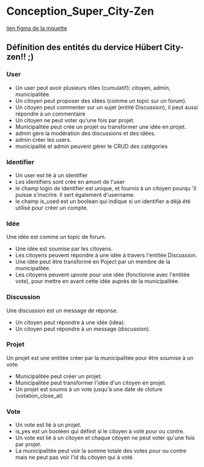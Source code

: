 # Conception_Super_City-Zen

[lien figma de la mquette](https://www.figma.com/design/rVyKMxsxSqqOWMXrdTnmxM/Wireframe-%26-Maquette?node-id=0-1&t=9l2QNuBRIwKBBTY4-1)

## Définition des entités du dervice **Hübert City-zen!!** ;)

### User
- Un user peut avoir plusieurs rôles (cumulatif): citoyen, admin, municipalitée.
- Un citoyen peut proposer des idées (comme un topic sur un forum).
- Un citoyen peut commenter sur un sujet (entité Discussion), il peut aussi répondre à un commentaire
- Un citoyen ne peut voter qu'une fois par projet.
- Municipalitée peut crée un projet ou transformer une idée en projet.
- admin gère la modération des discussions et des idées.
- admin créer les users.
- municipalité et admin peuvent gérer le CRUD des catégories

### Identifier
- Un user est lié à un identifier
- Les identifiers sont crée en amont de l'user
- le champ login de identifier est unique, et fournis à un citoyen pourqu 'il puisse s'inscrire. Il sert également d'username.
- le champ is_used est un boolean qui indique si un identifier a déjà été utilisé pour créer un compte.

### Idée
Une idée est comme un topic de forum.
- Une idée est soumise par les citoyens.
- Les citoyens peuvent répondre à une idée à travers l'entitée Discussion.
- Une idée peut être transformé en Poject par un membre de la municipalitée.
- Les citoyens peuvent *upvote* pour une idée (fonctionne avec l'entitée vote), pour mettre en avant cette idée auprès de la municipalitée.
### Discussion
Une discussion est un message de réponse.
- Un citoyen peut répondre à une idée (idea).
- Un citoyen peut répondre à un message (discussion).
### Projet
Un projet est une entitée créer par la municipalitée pour être soumise à un vote.
- Municipalitée peut créer un projet.
- Municipalitée peut transformer l'idée d'un citoyen en projet.
- Un projet est soumis à un vote jusqu'à une date de cloture (votation_close_at)
### Vote
- Un vote est lié à un projet.
- is_yes est un booléen qui définit si le citoyen à voté pour ou contre.
- Un vote est lié à un citoyen et chaque citoyen ne peut voter qu'une fois par projet.
- La municipalitée peut voir la somme totale des votes pour ou contre mais ne peut pas voir l'id du citoyen qui à voté.
